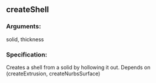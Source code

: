 ## createShell
### Arguments: 
solid, thickness
### Specification: 
Creates a shell from a solid by hollowing it out. Depends on (createExtrusion, createNurbsSurface)
